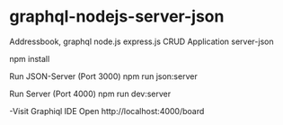 # graphql-nodejs-server-json
Addressbook, graphql node.js express.js CRUD Application  server-json
 
npm install

Run JSON-Server (Port 3000)
npm run json:server

Run Server (Port 4000)
npm run dev:server

-Visit Graphiql IDE
Open http://localhost:4000/board
